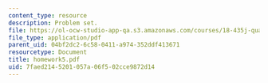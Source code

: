 ```yaml
---
content_type: resource
description: Problem set.
file: https://ol-ocw-studio-app-qa.s3.amazonaws.com/courses/18-435j-quantum-computation-fall-2003/7faed2145201057a06f502cce9872d14_homework5.pdf
file_type: application/pdf
parent_uid: 04bf2dc2-6c58-0411-a974-352ddf413671
resourcetype: Document
title: homework5.pdf
uid: 7faed214-5201-057a-06f5-02cce9872d14
---
```

